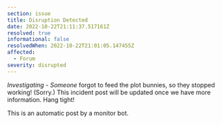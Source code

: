 ```yaml
---
section: issue
title: Disruption Detected
date: 2022-10-22T21:11:37.517161Z
resolved: true
informational: false
resolvedWhen: 2022-10-22T21:01:05.147455Z
affected:
  - Forum
severity: disrupted
---
```

*Investigating* - _Someone_ forgot to feed the plot bunnies, so they stopped working! (Sorry.) This incident post will be updated once we have more information. Hang tight!

This is an automatic post by a monitor bot.
        